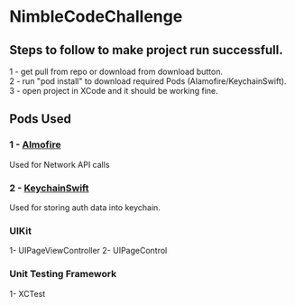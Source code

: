 # NimbleCodeChallenge

## Steps to follow to make project run successfull. <br/>
1 - get pull from repo or download from download button. <br/>
2 - run "pod install" to download required Pods (Alamofire/KeychainSwift). <br/>
3 - open project in XCode and it should be working fine. <br/>

## Pods Used

### 1 - [Almofire](https://github.com/Alamofire/Alamofire)
  Used for Network API calls
### 2 - [KeychainSwift](https://github.com/evgenyneu/keychain-swift)
  Used for storing auth data into keychain.
  
### UIKit

1- UIPageViewController
2- UIPageControl

### Unit Testing Framework
1- XCTest
